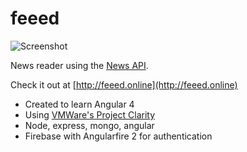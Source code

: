# feeed

![Screenshot](https://i.imgur.com/5Js0IqT.jpg)

News reader using the [News API](https://newsapi.org/). 

Check it out at [http://feeed.online](http://feeed.online)

* Created to learn Angular 4
* Using [VMWare's Project Clarity](https://vmware.github.io/clarity/)
* Node, express, mongo, angular
* Firebase with Angularfire 2 for authentication


